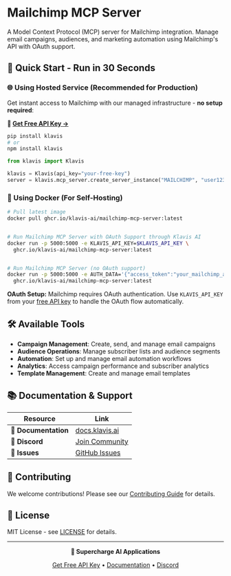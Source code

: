 # Mailchimp MCP Server

A Model Context Protocol (MCP) server for Mailchimp integration. Manage email campaigns, audiences, and marketing automation using Mailchimp's API with OAuth support.

## 🚀 Quick Start - Run in 30 Seconds

### 🌐 Using Hosted Service (Recommended for Production)

Get instant access to Mailchimp with our managed infrastructure - **no setup required**:

**🔗 [Get Free API Key →](https://www.klavis.ai/home/api-keys)**

```bash
pip install klavis
# or
npm install klavis
```

```python
from klavis import Klavis

klavis = Klavis(api_key="your-free-key")
server = klavis.mcp_server.create_server_instance("MAILCHIMP", "user123")
```

### 🐳 Using Docker (For Self-Hosting)

```bash
# Pull latest image
docker pull ghcr.io/klavis-ai/mailchimp-mcp-server:latest


# Run Mailchimp MCP Server with OAuth Support through Klavis AI
docker run -p 5000:5000 -e KLAVIS_API_KEY=$KLAVIS_API_KEY \
  ghcr.io/klavis-ai/mailchimp-mcp-server:latest


# Run Mailchimp MCP Server (no OAuth support)
docker run -p 5000:5000 -e AUTH_DATA='{"access_token":"your_mailchimp_api_key_here"}' \
  ghcr.io/klavis-ai/mailchimp-mcp-server:latest
```

**OAuth Setup:** Mailchimp requires OAuth authentication. Use `KLAVIS_API_KEY` from your [free API key](https://www.klavis.ai/home/api-keys) to handle the OAuth flow automatically.

## 🛠️ Available Tools

- **Campaign Management**: Create, send, and manage email campaigns
- **Audience Operations**: Manage subscriber lists and audience segments
- **Automation**: Set up and manage email automation workflows
- **Analytics**: Access campaign performance and subscriber analytics
- **Template Management**: Create and manage email templates

## 📚 Documentation & Support

| Resource | Link |
|----------|------|
| **📖 Documentation** | [docs.klavis.ai](https://docs.klavis.ai) |
| **💬 Discord** | [Join Community](https://discord.gg/p7TuTEcssn) |
| **🐛 Issues** | [GitHub Issues](https://github.com/klavis-ai/klavis/issues) |

## 🤝 Contributing

We welcome contributions! Please see our [Contributing Guide](../../CONTRIBUTING.md) for details.

## 📜 License

MIT License - see [LICENSE](../../LICENSE) for details.

---

<div align="center">
  <p><strong>🚀 Supercharge AI Applications </strong></p>
  <p>
    <a href="https://www.klavis.ai">Get Free API Key</a> •
    <a href="https://docs.klavis.ai">Documentation</a> •
    <a href="https://discord.gg/p7TuTEcssn">Discord</a>
  </p>
</div>
